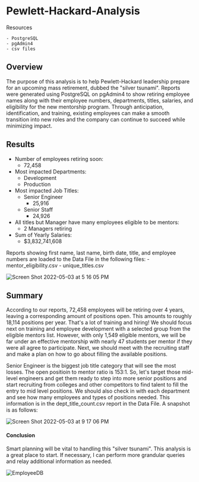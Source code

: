 # Pewlett-Hackard-Analysis
Resources
   
    - PostgreSQL
    - pgAdmin4
    - csv files

## Overview

The purpose of this analysis is to help Pewlett-Hackard leadership prepare for an upcoming mass retirement, dubbed the "silver tsunami".  Reports were generated using PostgreSQL on pgAdmin4 to show retiring employee names along with their employee numbers, departments, titles, salaries, and eligibility for the new mentorship program.  Through anticipation, identification, and training, existing employees can make a smooth transition into new roles and the company can continue to succeed while minimizing impact.

## Results

- Number of employees retiring soon:  
    - 72,458  
- Most impacted Departments:
    - Development
    - Production
- Most impacted Job Titles:
    - Senior Engineer
        - 25,916
    - Senior Staff
        - 24,926
- All titles but Manager have many employees eligible to be mentors:
    - 2 Managers retiring
- Sum of Yearly Salaries:
    - $3,832,741,608

Reports showing first name, last name, birth date, title, and employee numbers are loaded to the Data File in the following files:
    - mentor_eligibility.csv
    - unique_titles.csv

![Screen Shot 2022-05-03 at 5 16 05 PM](https://user-images.githubusercontent.com/100544761/166577121-2ee5c7f4-cda2-4ea1-9a4a-52aa6b253ffe.png)


## Summary

According to our reports, 72,458 employees will be retiring over 4 years, leaving a corresponding amount of positions open.  This amounts to roughly 18,114 positions per year.  That's a lot of training and hiring!  We should focus next on training and employee development with a selected group from the eligible mentors list.  However, with only 1,549 eligible mentors, we will be far under an effective mentorship with nearly 47 students per mentor if they were all agree to participate.  Next, we should meet with the recruiting staff and make a plan on how to go about filling the available positions.  

Senior Engineer is the biggest job title category that will see the most losses.  The open positioin to mentor ratio is 153:1.  So, let's target those mid-level engineers and get them ready to step into more senior positions and start recruiting from colleges and other competitors to find talent to fill the entry to mid level positions.  We should also check in with each department and see how many employees and types of positions needed.  This information is in the dept_title_count.csv report in the Data File.  A snapshot is as follows:

![Screen Shot 2022-05-03 at 9 17 06 PM](https://user-images.githubusercontent.com/100544761/166615048-cacff0e4-8545-49ca-bbdb-8bbf886cf584.png)

#### Conclusion

Smart planning will be vital to handling this "silver tsunami".  This analysis is a great place to start.  If necessary, I can perform more grandular queries and relay additional information as needed.

![EmployeeDB](https://user-images.githubusercontent.com/100544761/166617843-d3c65251-3bbc-47e6-8e2d-025be0289e07.png)
